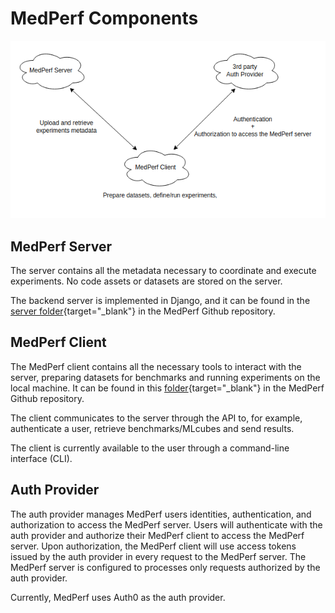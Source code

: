 # MedPerf Components

![architecture](assets/components.png)

## MedPerf Server

The server contains all the metadata necessary to coordinate and execute experiments. No code assets or datasets are stored on the server.

The backend server is implemented in Django, and it can be found in the [server folder](https://github.com/mlcommons/medperf/tree/main/server){target="\_blank"} in the MedPerf Github repository.

## MedPerf Client

The MedPerf client contains all the necessary tools to interact with the server, preparing datasets for benchmarks and running experiments on the local machine. It can be found in this [folder](https://github.com/mlcommons/medperf/tree/main/cli/medperf){target="\_blank"} in the MedPerf Github repository.

The client communicates to the server through the API to, for example, authenticate a user, retrieve benchmarks/MLcubes and send results.

The client is currently available to the user through a command-line interface (CLI). <!--TODO: uncomment once cli_reference is filled. See the [CLI reference](cli_reference.md).-->

## Auth Provider

The auth provider manages MedPerf users identities, authentication, and authorization to access the MedPerf server. Users will authenticate with the auth provider and authorize their MedPerf client to access the MedPerf server. Upon authorization, the MedPerf client will use access tokens issued by the auth provider in every request to the MedPerf server. The MedPerf server is configured to processes only requests authorized by the auth provider.

Currently, MedPerf uses Auth0 as the auth provider.
